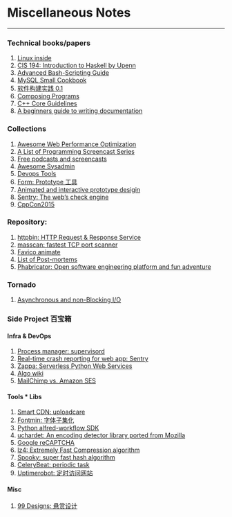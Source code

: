 # Miscellaneous Notes
---

### Technical books/papers
1. [Linux inside][inside]
2. [CIS 194: Introduction to Haskell by Upenn][194]
3. [Advanced Bash-Scripting Guide][abs]
4. [MySQL Small Cookbook][mysql]
5. [软件构建实践 0.1][pm]
6. [Composing Programs][compose]
7. [C++ Core Guidelines][isocpp]
8. [A beginners guide to writing documentation][write_doc]

### Collections
1. [Awesome Web Performance Optimization][wpo]
2. [A List of Programming Screencast Series][screencast]
3. [Free podcasts and screencasts][free]
4. [Awesome Sysadmin][sysadmin]
5. [Devops Tools][devops]
6. [Form: Prototype 工具][Form]
7. [Animated and interactive prototype desigin][Principle]
8. [Sentry: The web’s check engine][sentry]
9. [CppCon2015][cppcon2015]

### Repository:
1. [httpbin: HTTP Request & Response Service][httpbin]
2. [masscan: fastest TCP port scanner][masscan]
3. [Favico animate][favicojs]
4. [List of Post-mortems][post-mortems]
5. [Phabricator: Open software engineering platform and fun adventure][phabricator]

### Tornado
1. [Asynchronous and non-Blocking I/O][async]


### Side Project 百宝箱
#### Infra & DevOps
1. [Process manager: supervisord](http://supervisord.org/)
2. [Real-time crash reporting for web app: Sentry](https://getsentry.com/welcome/)
3. [Zappa: Serverless Python Web Services](https://github.com/Miserlou/Zappa)
4. [Algo wiki](https://github.com/vicky002/AlgoWiki)
5. [MailChimp vs. Amazon SES](https://coursetro.com/posts/other/95/MailChimp-vs.-Amazon-SES---How-I-Reduced-My-Monthly-Bill-by-92%)

#### Tools * Libs
1. [Smart CDN: uploadcare](https://uploadcare.com/)
2. [Fontmin: 字体子集化](http://ecomfe.github.io/fontmin/en)
3. [Python alfred-workflow SDK](https://github.com/deanishe/alfred-workflow)
4. [uchardet: An encoding detector library ported from Mozilla](https://github.com/BYVoid/uchardet)
5. [Google reCAPTCHA](https://www.google.com/recaptcha/intro/)
6. [lz4: Extremely Fast Compression algorithm](https://github.com/lz4/lz4)
7. [Spooky: super fast hash algorithm](http://burtleburtle.net/bob/hash/spooky.html)
8. [CeleryBeat: periodic task](http://docs.celeryproject.org/en/latest/userguide/periodic-tasks.html)
9. [Uptimerobot: 定时访问网站](https://uptimerobot.com/)

#### Misc
1. [99 Designs: 悬赏设计](https://99designs.com/)

[httpbin]: https://github.com/Runscope/httpbin
[wpo]: https://github.com/davidsonfellipe/awesome-wpo
[screencast]: http://devblog.avdi.org/2013/06/21/a-list-of-programming-screencast-series/
[free]: https://github.com/vhf/free-programming-books/blob/master/free-podcasts-screencasts-en.md
[194]: http://www.cis.upenn.edu/~cis194/spring13/lectures.htmlA
[abs]: http://tldp.org/LDP/abs/html/
[sysadmin]: https://github.com/n1trux/awesome-sysadmin
[masscan]: https://github.com/robertdavidgraham/masscan
[inside]: http://0xax.gitbooks.io/linux-insides/content/index.html
[mysql]: http://andrewliu.tk/2015/05/24/MySQL-Small-Cookbook/
[devops]: https://devops.zeef.com/christian.peper
[pm]: http://pm.readthedocs.org/
[async]: http://www.tornadoweb.org/en/stable/guide/async.html
[compose]: http://www.composingprograms.com/
[favicojs]: http://lab.ejci.net/favico.js/
[post-mortems]: https://github.com/danluu/post-mortems
[Form]: http://relativewave.com/form/
[Principle]: http://principleformac.com/index.html
[phabricator]: https://github.com/phacility/phabricator
[sentry]: https://getsentry.com/welcome/
[isocpp]: http://isocpp.github.io/CppCoreGuidelines/CppCoreGuidelines
[cppcon2015]: https://github.com/cppcon/cppcon2015
[write_doc]: http://www.writethedocs.org/guide/writing/beginners-guide-to-docs/
